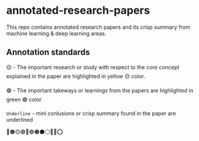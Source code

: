 # annotated-research-papers

This repo contains annotated research papers and its crisp summary from machine learning &amp; deep learning areas. 

## Annotation standards


🟡 - The important research or study with respect to the core concept explained in the paper are highlighted in yellow 🟡 color.

🟢 - The important takeways or learnings from the papers are highlighted in green 🟢 color

`Underline` - mini conlusions or crisp summary found in the paper are underlined


🔴🟠🟡🟢🔵🟣🟤⚫⚪🔘🛑⭕
